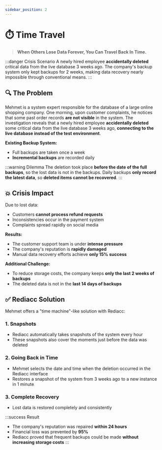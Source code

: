 ```yaml
---
sidebar_position: 2
---
```


# ⏱️ Time Travel

> **When Others Lose Data Forever, You Can Travel Back In Time.**

:::danger Crisis Scenario
A newly hired employee **accidentally deleted** critical data from the live database 3 weeks ago. The company's backup system only kept backups for 2 weeks, making data recovery nearly impossible through conventional means.
:::

## 🔍 The Problem

Mehmet is a system expert responsible for the database of a large online shopping company. One morning, upon customer complaints, he notices that some past order records **are not visible** in the system. The investigation reveals that a newly hired employee **accidentally deleted** some critical data from the live database 3 weeks ago, **connecting to the live database instead of the test environment**.

**Existing Backup System:** 
* Full backups are taken once a week
* **Incremental backups** are recorded daily

:::warning Dilemma
The deletion took place **before the date of the full backups**, so the lost data is not in the backups. Daily backups **only record the latest data**, so **deleted items cannot be recovered**.
:::

## 💥 Crisis Impact

Due to lost data:
* Customers **cannot process refund requests**
* Inconsistencies occur in the payment system
* Complaints spread rapidly on social media

**Results:**
* The customer support team is under **intense pressure**
* The company's reputation is **rapidly damaged**
* Manual data recovery efforts achieve **only 15% success**

**Additional Challenge:**
* To reduce storage costs, the company keeps **only the last 2 weeks of backups**
* The deleted data is not in the **last 14 days of backups**

## ✅ Rediacc Solution

Mehmet offers a "time machine"-like solution with Rediacc:

### 1. **Snapshots**
* Rediacc automatically takes snapshots of the system every hour
* These snapshots also cover the moments just before the data was deleted

### 2. **Going Back in Time**
* Mehmet selects the date and time when the deletion occurred in the Rediacc interface
* Restores a snapshot of the system from 3 weeks ago to a new instance in 1 minute

### 3. **Complete Recovery**
* Lost data is restored completely and consistently

:::success Result
* The company's reputation was repaired **within 24 hours**
* Financial loss was prevented by **95%**
* Rediacc proved that frequent backups could be made **without increasing storage costs**
:::